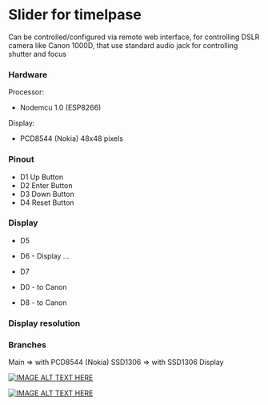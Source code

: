 # Slider for timelpase
Can be controlled/configured via remote web interface,
for controlling DSLR camera like Canon 1000D, that use standard audio jack for controlling shutter and focus

### Hardware
Processor:
- Nodemcu 1.0 (ESP8266)

Display:
- PCD8544 (Nokia) 48x48 pixels

### Pinout
* D1 Up Button
* D2 Enter Button
* D3 Down Button
* D4 Reset Button

### Display
* D5
* D6 - Display ...
* D7

* D0 - to Canon
* D8 - to Canon

### Display resolution

### Branches
Main => with PCD8544 (Nokia)
SSD1306 => with SSD1306 Display

[![IMAGE ALT TEXT HERE](images/home.gif)](https://www.instagram.com/p/Bh_77N4AFy6/?taken-by=robbyroboter)

[![IMAGE ALT TEXT HERE](images/ui.gif)](https://www.instagram.com/p/Bhrn00ogEmx/?taken-by=robbyroboter)
